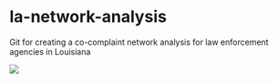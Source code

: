 # la-network-analysis
Git for creating a co-complaint network analysis for law enforcement agencies in Louisiana

![]([relative/path/to/image.jpg](https://github.com/aclu-national/la-network-analysis/blob/66d036481062d456d27be19bdc26445f2d0e4c0e/degree.png))
